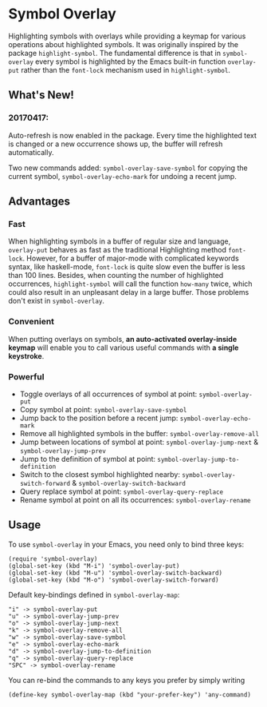 # Symbol Overlay

Highlighting symbols with overlays while providing a keymap for various operations about highlighted symbols.  It was originally inspired by the package `highlight-symbol`.  The fundamental difference is that in `symbol-overlay` every symbol is highlighted by the Emacs built-in function `overlay-put` rather than the `font-lock` mechanism used in `highlight-symbol`.

What's New!
---

### 20170417:

Auto-refresh is now enabled in the package. Every time the highlighted text is changed or a new occurrence shows up, the buffer will refresh automatically.

Two new commands added: `symbol-overlay-save-symbol` for copying the current symbol, `symbol-overlay-echo-mark` for undoing a recent jump.

Advantages
---

### Fast

When highlighting symbols in a buffer of regular size and language, `overlay-put` behaves as fast as the traditional Highlighting method `font-lock`.  However, for a buffer of major-mode with complicated keywords syntax, like haskell-mode, `font-lock` is quite slow even the buffer is less than 100 lines.  Besides, when counting the number of highlighted occurrences, `highlight-symbol` will call the function `how-many` twice, which could also result in an unpleasant delay in a large buffer.  Those problems don't exist in `symbol-overlay`.

### Convenient

When putting overlays on symbols, **an auto-activated overlay-inside keymap** will enable you to call various useful commands with **a single keystroke**.

### Powerful

- Toggle overlays of all occurrences of symbol at point: `symbol-overlay-put`
- Copy symbol at point: `symbol-overlay-save-symbol`
- Jump back to the position before a recent jump: `symbol-overlay-echo-mark`
- Remove all highlighted symbols in the buffer: `symbol-overlay-remove-all`
- Jump between locations of symbol at point: `symbol-overlay-jump-next` & `symbol-overlay-jump-prev`
- Jump to the definition of symbol at point: `symbol-overlay-jump-to-definition`
- Switch to the closest symbol highlighted nearby: `symbol-overlay-switch-forward` & `symbol-overlay-switch-backward`
- Query replace symbol at point: `symbol-overlay-query-replace`
- Rename symbol at point on all its occurrences: `symbol-overlay-rename`

Usage
---

To use `symbol-overlay` in your Emacs, you need only to bind three keys:

    (require 'symbol-overlay)
	(global-set-key (kbd "M-i") 'symbol-overlay-put)
	(global-set-key (kbd "M-u") 'symbol-overlay-switch-backward)
	(global-set-key (kbd "M-o") 'symbol-overlay-switch-forward)

Default key-bindings defined in `symbol-overlay-map`:

    "i" -> symbol-overlay-put
	"u" -> symbol-overlay-jump-prev
	"o" -> symbol-overlay-jump-next
	"k" -> symbol-overlay-remove-all
    "w" -> symbol-overlay-save-symbol
    "e" -> symbol-overlay-echo-mark
	"d" -> symbol-overlay-jump-to-definition
	"q" -> symbol-overlay-query-replace
	"SPC" -> symbol-overlay-rename

You can re-bind the commands to any keys you prefer by simply writing

    (define-key symbol-overlay-map (kbd "your-prefer-key") 'any-command)
